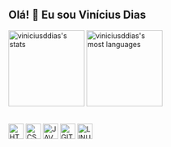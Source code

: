 ## Olá! 👋 Eu sou Vinícius Dias

<!--
[![Linkedin](https://img.shields.io/badge/LinkedIn-D2691E?style=flat&logo=linkedin&logoColor=white)](https://www.linkedin.com/in/viníciusddias)
-->
<p>
<img height="150" widht="250em" src="https://github-readme-stats.vercel.app/api?username=viniciusddias&show_icons=true&theme=radical" alt="viniciusddias's stats"/>
<img height="150" widht="250em" src="https://github-readme-stats.vercel.app/api/top-langs/?username=viniciusddias&layout=compact&theme=radical" alt="viniciusddias's most languages"/> 
</P>

<div style="display: inline_block"><br>
<img align="center" alt="HTML5" height="30" widht="40" src="https://cdn.jsdelivr.net/gh/devicons/devicon/icons/html5/html5-original.svg" />
<img align="center" alt="CSS3" height="30" widht="40" src="https://cdn.jsdelivr.net/gh/devicons/devicon/icons/css3/css3-original.svg" />
<img align="center" alt="JAVASCRIPT" height="30" widht="40" src="https://cdn.jsdelivr.net/gh/devicons/devicon/icons/javascript/javascript-original.svg" /> 
<img align="center" alt="GIT" height="30" widht="40" src="https://cdn.jsdelivr.net/gh/devicons/devicon/icons/git/git-original.svg">
<img align="center" alt="LINUX" height="30" widht="40" src="https://cdn.jsdelivr.net/gh/devicons/devicon/icons/linux/linux-original.svg">
<div/>          
